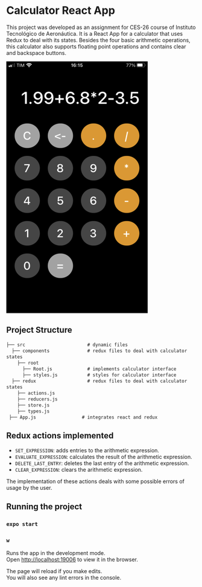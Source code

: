# Calculator React App

This project was developed as an assignment for CES-26 course of Instituto Tecnológico de Aeronáutica.
It is a React App for a calculator that uses Redux to deal with its states.
Besides the four basic arithmetic operations, this calculator also supports floating point operations and contains clear and backspace buttons.

![Calculator](calculator.png)

## Project Structure
    ├── src                       # dynamic files
      ├── components              # redux files to deal with calculator states
        ├── root
          ├── Root.js             # implements calculator interface
          ├── styles.js           # styles for calculator interface
      ├── redux                   # redux files to deal with calculator states
        ├── actions.js
        ├── reducers.js
        ├── store.js
        ├── types.js
     ├── App.js                 # integrates react and redux

## Redux actions implemented

- `SET_EXPRESSION`: adds entries to the arithmetic expression.
- `EVALUATE_EXPRESSION`: calculates the result of the arithmetic expression.
- `DELETE_LAST_ENTRY`: deletes the last entry of the arithmetic expression.
- `CLEAR_EXPRESSION`: clears the arithmetic expression.

The implementation of these actions deals with some possible errors of usage by the user.

## Running the project

### `expo start`
### `w`

Runs the app in the development mode.\
Open [http://localhost:19006](http://localhost:19006) to view it in the browser.

The page will reload if you make edits.\
You will also see any lint errors in the console.
